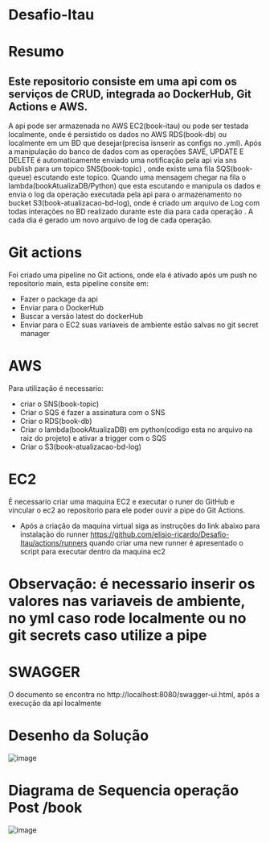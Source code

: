 #  Desafio-Itau

# Resumo

 ## Este repositorio consiste em uma api com os serviços de CRUD, integrada ao DockerHub, Git Actions e AWS.
 
 A api pode ser armazenada no AWS EC2(book-itau) ou pode ser testada localmente,
 onde é persistido os dados no AWS RDS(book-db) ou localmente em um BD que desejar(precisa isnserir as configs no .yml).
 Após a manipulação do banco de dados com as operações SAVE, UPDATE E DELETE 
 é automaticamente enviado uma notificação pela api via sns publish para um topico SNS(book-topic) ,
 onde existe uma fila SQS(book-queue) escutando este topico. 
 Quando uma mensagem chegar na fila o lambda(bookAtualizaDB/Python) que esta escutando e
 manipula os dados e envia o log da operação executada pela api para o armazenamento no bucket S3(book-atualizacao-bd-log),
 onde é criado um arquivo de Log com todas interações no BD realizado durante este dia para cada operação .
 A cada dia é gerado um novo arquivo de log de cada operação.


 # Git actions

Foi criado uma pipeline no Git actions, onde ela é ativado após um push no repositorio main,
esta pipeline consite em:
- Fazer o package da api
- Enviar para o DockerHub
- Buscar a versão latest do dockerHub
- Enviar para o EC2
suas variaveis de ambiente estão salvas no git secret manager

# AWS 
Para utilização é necessario:
- criar o SNS(book-topic)
- Criar o SQS é fazer a assinatura com o SNS
- Criar o RDS(book-db)
- Criar o lambda(bookAtualizaDB) em python(codigo esta no arquivo na raiz do projeto) e ativar a trigger  com o SQS
- Criar o S3(book-atualizacao-bd-log)

# EC2
É necessario criar uma maquina EC2 e executar o runer do GitHub e vincular o ec2 ao repositorio para ele poder ouvir a pipe do Git Actions.
- Após a criação da maquina virtual siga as instruções do link abaixo para instalação do runner
 https://github.com/elisio-ricardo/Desafio-Itau/actions/runners
 quando criar uma new runner é apresentado o script para executar dentro da maquina ec2

# Observação: é necessario inserir os valores nas variaveis de ambiente, no yml caso rode localmente ou no git secrets caso utilize a pipe 


# SWAGGER

O documento se encontra no http://localhost:8080/swagger-ui.html, após a execução da api localmente

# Desenho da Solução

![image](https://github.com/user-attachments/assets/528016b2-acb0-4198-8ff0-fd82ef577153)

# Diagrama de Sequencia operação Post /book

![image](https://github.com/user-attachments/assets/2853fe42-be4d-4cbf-99e4-4936c53ff186)


